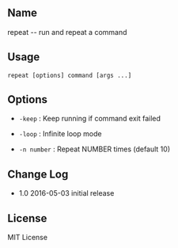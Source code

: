 ## Name

repeat -- run and repeat a command

## Usage

    repeat [options] command [args ...]

## Options

* `-keep` : Keep running if command exit failed

* `-loop` : Infinite loop mode

* `-n number` : Repeat NUMBER times (default 10)

## Change Log

* 1.0  2016-05-03  initial release

## License

MIT License
